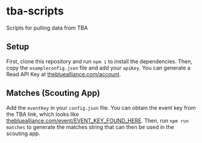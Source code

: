 # tba-scripts
Scripts for pulling data from TBA

## Setup
First, clone this repository and run `npm i` to install the dependencies. Then, copy the `exampleconfig.json` file and add your `apiKey`. You can generate a Read API Key at [thebluealliance.com/account](https://www.thebluealliance.com/account).

## Matches (Scouting App)
Add the `eventKey` in your `config.json` file. You can obtain the event key from the TBA link, which looks like [thebluealliance.com/event/EVENT_KEY_FOUND_HERE](https://www.thebluealliance.com/event/EVENT_KEY_FOUND_HERE). Then, run `npm run matches` to generate the matches string that can then be used in the scouting app.